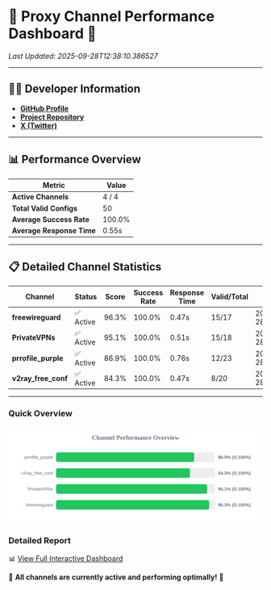 # 🌟 Proxy Channel Performance Dashboard 🌟

_Last Updated: 2025-09-28T12:38:10.386527_

---

## 👩‍💻 Developer Information

- **[GitHub Profile](https://github.com/4n0nymou3)**  
- **[Project Repository](https://github.com/4n0nymou3/multi-proxy-config-fetcher)**  
- **[X (Twitter)](https://x.com/4n0nymou3)**  

---

## 📊 Performance Overview

| Metric                | Value       |
|-----------------------|-------------|
| **Active Channels**   | 4 / 4       |
| **Total Valid Configs** | 50          |
| **Average Success Rate** | 100.0%      |
| **Average Response Time** | 0.55s       |

---

## 📋 Detailed Channel Statistics

| Channel          | Status     | Score  | Success Rate | Response Time | Valid/Total | Last Success               |
|------------------|------------|--------|--------------|---------------|-------------|----------------------------|
| **freewireguard**  | ✅ Active  | 96.3%  | 100.0% | 0.47s         | 15/17       | 2025-09-28T12:38:10.385065 |
| **PrivateVPNs**  | ✅ Active  | 95.1%  | 100.0% | 0.51s         | 15/18       | 2025-09-28T12:38:09.884078 |
| **prrofile_purple**  | ✅ Active  | 86.9%  | 100.0% | 0.76s         | 12/23       | 2025-09-28T12:38:08.825671 |
| **v2ray_free_conf**  | ✅ Active  | 84.3%  | 100.0% | 0.47s         | 8/20       | 2025-09-28T12:38:09.340773 |

---

### Quick Overview
<div align="center">
  <a href="https://raw.githubusercontent.com/nullluser/NullRepo/refs/heads/main/assets/channel_stats_chart.svg">
    <img src="https://raw.githubusercontent.com/nullluser/NullRepo/refs/heads/main/assets/channel_stats_chart.svg" alt="Source Performance Statistics" width="800">
  </a>
</div>

### Detailed Report
📊 [View Full Interactive Dashboard](https://htmlpreview.github.io/?https://github.com/nullluser/NullRepo/blob/main/assets/performance_report.html)

🎉 **All channels are currently active and performing optimally!** 🎉
